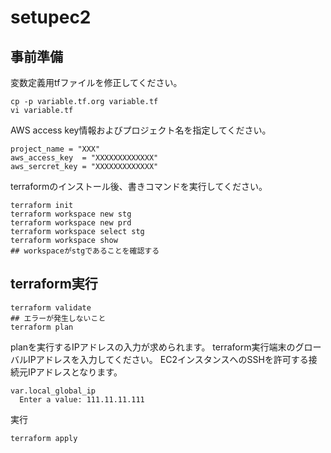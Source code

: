 # setupec2
## 事前準備
変数定義用tfファイルを修正してください。
```
cp -p variable.tf.org variable.tf
vi variable.tf
```
AWS access key情報およびプロジェクト名を指定してください。
```
project_name = "XXX"
aws_access_key  = "XXXXXXXXXXXXX"
aws_sercret_key = "XXXXXXXXXXXXX"
```

terraformのインストール後、書きコマンドを実行してください。
```
terraform init
terraform workspace new stg
terraform workspace new prd
terraform workspace select stg
terraform workspace show
## workspaceがstgであることを確認する
```

## terraform実行
```
terraform validate
## エラーが発生しないこと
terraform plan
```

planを実行するIPアドレスの入力が求められます。
terraform実行端末のグローバルIPアドレスを入力してください。
EC2インスタンスへのSSHを許可する接続元IPアドレスとなります。
```
var.local_global_ip
  Enter a value: 111.11.11.111
```

実行
```
terraform apply
```
